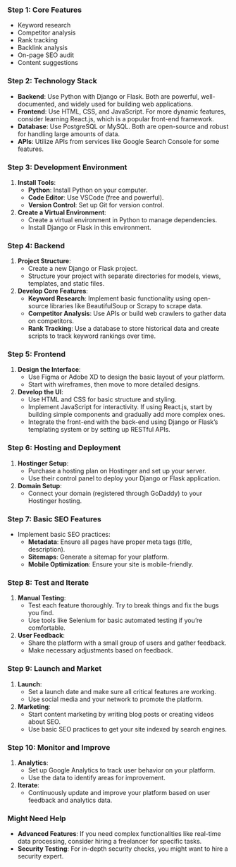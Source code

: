 ### **Step 1: Core Features**
  - Keyword research
  - Competitor analysis
  - Rank tracking
  - Backlink analysis
  - On-page SEO audit
  - Content suggestions

### **Step 2: Technology Stack**
- **Backend**: Use Python with Django or Flask. Both are powerful, well-documented, and widely used for building web applications.
- **Frontend**: Use HTML, CSS, and JavaScript. For more dynamic features, consider learning React.js, which is a popular front-end framework.
- **Database**: Use PostgreSQL or MySQL. Both are open-source and robust for handling large amounts of data.
- **APIs**: Utilize APIs from services like Google Search Console for some features.

### **Step 3: Development Environment**
1. **Install Tools**:
   - **Python**: Install Python on your computer.
   - **Code Editor**: Use VSCode (free and powerful).
   - **Version Control**: Set up Git for version control.
2. **Create a Virtual Environment**:
   - Create a virtual environment in Python to manage dependencies.
   - Install Django or Flask in this environment.

### **Step 4: Backend**
1. **Project Structure**:
   - Create a new Django or Flask project.
   - Structure your project with separate directories for models, views, templates, and static files.
2. **Develop Core Features**:
   - **Keyword Research**: Implement basic functionality using open-source libraries like BeautifulSoup or Scrapy to scrape data.
   - **Competitor Analysis**: Use APIs or build web crawlers to gather data on competitors.
   - **Rank Tracking**: Use a database to store historical data and create scripts to track keyword rankings over time.

### **Step 5: Frontend**
1. **Design the Interface**:
   - Use Figma or Adobe XD to design the basic layout of your platform.
   - Start with wireframes, then move to more detailed designs.
2. **Develop the UI**:
   - Use HTML and CSS for basic structure and styling.
   - Implement JavaScript for interactivity. If using React.js, start by building simple components and gradually add more complex ones.
   - Integrate the front-end with the back-end using Django or Flask’s templating system or by setting up RESTful APIs.

### **Step 6: Hosting and Deployment**
1. **Hostinger Setup**:
   - Purchase a hosting plan on Hostinger and set up your server.
   - Use their control panel to deploy your Django or Flask application.
2. **Domain Setup**:
   - Connect your domain (registered through GoDaddy) to your Hostinger hosting.

### **Step 7: Basic SEO Features**
- Implement basic SEO practices:
  - **Metadata**: Ensure all pages have proper meta tags (title, description).
  - **Sitemaps**: Generate a sitemap for your platform.
  - **Mobile Optimization**: Ensure your site is mobile-friendly.

### **Step 8: Test and Iterate**
1. **Manual Testing**:
   - Test each feature thoroughly. Try to break things and fix the bugs you find.
   - Use tools like Selenium for basic automated testing if you’re comfortable.
2. **User Feedback**:
   - Share the platform with a small group of users and gather feedback.
   - Make necessary adjustments based on feedback.

### **Step 9: Launch and Market**
1. **Launch**:
   - Set a launch date and make sure all critical features are working.
   - Use social media and your network to promote the platform.
2. **Marketing**:
   - Start content marketing by writing blog posts or creating videos about SEO.
   - Use basic SEO practices to get your site indexed by search engines.

### **Step 10: Monitor and Improve**
1. **Analytics**:
   - Set up Google Analytics to track user behavior on your platform.
   - Use the data to identify areas for improvement.
2. **Iterate**:
   - Continuously update and improve your platform based on user feedback and analytics data.

### **Might Need Help**
- **Advanced Features**: If you need complex functionalities like real-time data processing, consider hiring a freelancer for specific tasks.
- **Security Testing**: For in-depth security checks, you might want to hire a security expert.
